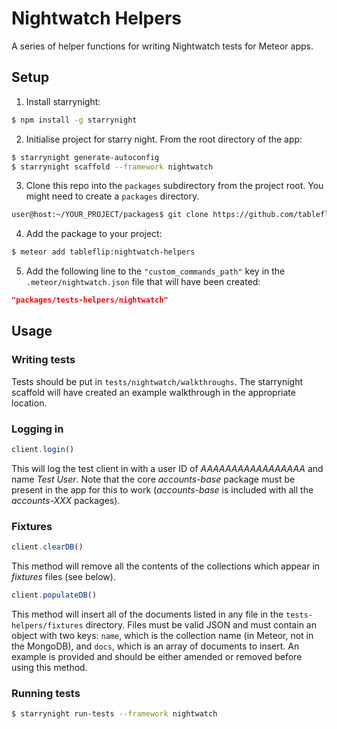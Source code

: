 # Nightwatch Helpers
A series of helper functions for writing Nightwatch tests for Meteor apps.

## Setup

1. Install starrynight:

```sh
$ npm install -g starrynight
```

2. Initialise project for starry night.  From the root directory of the app:

```sh
$ starrynight generate-autoconfig
$ starrynight scaffold --framework nightwatch
```

3. Clone this repo into the `packages` subdirectory from the project root.  You might need to create a `packages` directory.

```sh
user@host:~/YOUR_PROJECT/packages$ git clone https://github.com/tableflip/meteor-nightwatch-helpers
```

4. Add the package to your project:

```sh
$ meteor add tableflip:nightwatch-helpers
```

5. Add the following line to the `"custom_commands_path"` key in the `.meteor/nightwatch.json` file that will have been created:

```json
"packages/tests-helpers/nightwatch"
```

## Usage

### Writing tests

Tests should be put in `tests/nightwatch/walkthroughs`.  The starrynight scaffold will have created an example walkthrough in the appropriate location.

### Logging in

```js
client.login()
```

This will log the test client in with a user ID of *AAAAAAAAAAAAAAAAA* and name *Test User*.  Note that the core *accounts-base* package must be present in the app for this to work (*accounts-base* is included with all the *accounts-XXX* packages).

### Fixtures

```js
client.clearDB()
```

This method will remove all the contents of the collections which appear in *fixtures* files (see below).

```js
client.populateDB()
```

This method will insert all of the documents listed in any file in the `tests-helpers/fixtures` directory.  Files must be valid JSON and must contain an object with two keys: `name`, which is the collection name (in Meteor, not in the MongoDB), and `docs`, which is an array of documents to insert.  An example is provided and should be either amended or removed before using this method.

### Running tests

```sh
$ starrynight run-tests --framework nightwatch
```
